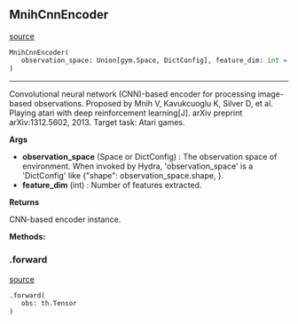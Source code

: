 #


## MnihCnnEncoder
[source](https://github.com/RLE-Foundation/Hsuanwu\blob\main\hsuanwu/xploit/encoder/mnih_cnn_encoder.py\#L11)
```python 
MnihCnnEncoder(
   observation_space: Union[gym.Space, DictConfig], feature_dim: int = 0
)
```


---
Convolutional neural network (CNN)-based encoder for processing image-based observations.
Proposed by Mnih V, Kavukcuoglu K, Silver D, et al. Playing atari with
deep reinforcement learning[J]. arXiv preprint arXiv:1312.5602, 2013.
Target task: Atari games.


**Args**

* **observation_space** (Space or DictConfig) : The observation space of environment. When invoked by Hydra,
    'observation_space' is a 'DictConfig' like {"shape": observation_space.shape, }.
* **feature_dim** (int) : Number of features extracted.


**Returns**

CNN-based encoder instance.


**Methods:**


### .forward
[source](https://github.com/RLE-Foundation/Hsuanwu\blob\main\hsuanwu/xploit/encoder/mnih_cnn_encoder.py\#L50)
```python
.forward(
   obs: th.Tensor
)
```

